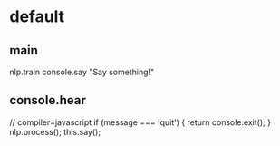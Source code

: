 # default

## main
nlp.train
console.say "Say something!"

## console.hear
// compiler=javascript
if (message === 'quit') {
  return console.exit();
}
nlp.process();
this.say();
